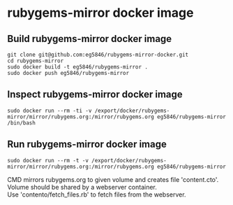# rubygems-mirror docker image

## Build rubygems-mirror docker image
```
git clone git@github.com:eg5846/rubygems-mirror-docker.git
cd rubygems-mirror
sudo docker build -t eg5846/rubygems-mirror .
sudo docker push eg5846/rubygems-mirror
```

## Inspect rubygems-mirror docker image
```
sudo docker run --rm -ti -v /export/docker/rubygems-mirror/mirror/rubygems.org:/mirror/rubygems.org eg5846/rubygems-mirror /bin/bash
```

## Run rubygems-mirror docker image
```
sudo docker run --rm -t -v /export/docker/rubygems-mirror/mirror/rubygems.org:/mirror/rubygems.org eg5846/rubygems-mirror
```
CMD mirrors rubygems.org to given volume and creates file 'content.cto'.  
Volume should be shared by a webserver container.  
Use 'contento/fetch_files.rb' to fetch files from the webserver.
